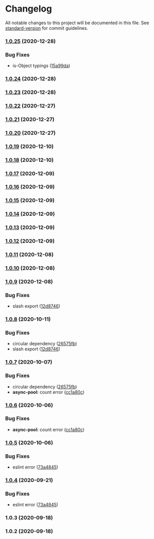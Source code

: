 # Changelog

All notable changes to this project will be documented in this file. See [standard-version](https://github.com/conventional-changelog/standard-version) for commit guidelines.

### [1.0.25](https://github.com/planjs/utils/compare/stable-1.0.24...stable-1.0.25) (2020-12-28)


### Bug Fixes

* is-Object typings ([15a99da](https://github.com/planjs/utils/commit/15a99da2363b64d40dc27fb3ec5e59ceaf736759))

### [1.0.24](https://github.com/planjs/utils/compare/stable-1.0.23...stable-1.0.24) (2020-12-28)

### [1.0.23](https://github.com/planjs/utils/compare/stable-1.0.20...stable-1.0.23) (2020-12-28)

### [1.0.22](https://github.com/planjs/utils/compare/stable-1.0.21...stable-1.0.22) (2020-12-27)

### [1.0.21](https://github.com/planjs/utils/compare/stable-1.0.20...stable-1.0.21) (2020-12-27)

### [1.0.20](https://github.com/planjs/utils/compare/stable-1.0.19...stable-1.0.20) (2020-12-27)

### [1.0.19](https://github.com/planjs/utils/compare/stable-1.0.18...stable-1.0.19) (2020-12-10)

### [1.0.18](https://github.com/planjs/utils/compare/stable-1.0.11...stable-1.0.18) (2020-12-10)

### [1.0.17](https://github.com/planjs/utils/compare/stable-1.0.16...stable-1.0.17) (2020-12-09)

### [1.0.16](https://github.com/planjs/utils/compare/stable-1.0.15...stable-1.0.16) (2020-12-09)

### [1.0.15](https://github.com/planjs/utils/compare/stable-1.0.14...stable-1.0.15) (2020-12-09)

### [1.0.14](https://github.com/planjs/utils/compare/stable-1.0.13...stable-1.0.14) (2020-12-09)

### [1.0.13](https://github.com/planjs/utils/compare/stable-1.0.12...stable-1.0.13) (2020-12-09)

### [1.0.12](https://github.com/planjs/utils/compare/stable-1.0.10...stable-1.0.12) (2020-12-09)

### [1.0.11](https://github.com/planjs/utils/compare/stable-1.0.8...stable-1.0.11) (2020-12-08)

### [1.0.10](https://github.com/planjs/utils/compare/stable-1.0.9...stable-1.0.10) (2020-12-08)

### [1.0.9](https://github.com/planjs/utils/compare/stable-1.0.7...stable-1.0.9) (2020-12-08)


### Bug Fixes

* slash export ([12d8746](https://github.com/planjs/utils/commit/12d874607cfb3a54f9a253900645f37de0edf2fb))

### [1.0.8](https://github.com/planjs/utils/compare/stable-1.0.6...stable-1.0.8) (2020-10-11)


### Bug Fixes

* circular dependency ([26575fb](https://github.com/planjs/utils/commit/26575fb17c9aa7221b91de2d164c484e5aae48c8))
* slash export ([12d8746](https://github.com/planjs/utils/commit/12d874607cfb3a54f9a253900645f37de0edf2fb))

### [1.0.7](https://github.com/planjs/utils/compare/stable-1.0.4...stable-1.0.7) (2020-10-07)


### Bug Fixes

* circular dependency ([26575fb](https://github.com/planjs/utils/commit/26575fb17c9aa7221b91de2d164c484e5aae48c8))
* **async-pool:** count error ([cc1a80c](https://github.com/planjs/utils/commit/cc1a80c0a233b54f81730ef1b7bb802c15ddb2d4))

### [1.0.6](https://github.com/planjs/utils/compare/stable-1.0.5...stable-1.0.6) (2020-10-06)


### Bug Fixes

* **async-pool:** count error ([cc1a80c](https://github.com/planjs/utils/commit/cc1a80c0a233b54f81730ef1b7bb802c15ddb2d4))

### [1.0.5](https://github.com/planjs/utils/compare/stable-1.0.3...stable-1.0.5) (2020-10-06)


### Bug Fixes

* eslint error ([73a4845](https://github.com/planjs/utils/commit/73a48450c111bd9410f6dca3ee1f9b7f37328f72))

### [1.0.4](https://github.com/planjs/utils/compare/stable-1.0.3...stable-1.0.4) (2020-09-21)


### Bug Fixes

* eslint error ([73a4845](https://github.com/planjs/utils/commit/73a48450c111bd9410f6dca3ee1f9b7f37328f72))

### 1.0.3 (2020-09-18)

### 1.0.2 (2020-09-18)
